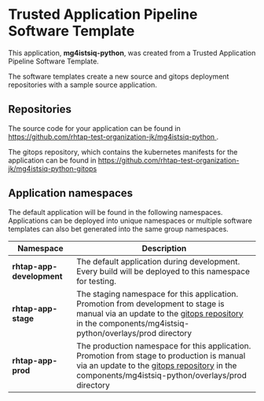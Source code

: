 # Trusted Application Pipeline Software Template

This application, **mg4istsiq-python**, was created from a Trusted Application Pipeline Software Template.

The software templates create a new source and gitops deployment repositories with a sample source application. 

## Repositories

The source code for your application can be found in [https://github.com/rhtap-test-organization-jk/mg4istsiq-python ](https://github.com/rhtap-test-organization-jk/mg4istsiq-python ).
 
The gitops repository, which contains the kubernetes manifests for the application can be found in 
[https://github.com/rhtap-test-organization-jk/mg4istsiq-python-gitops ](https://github.com/rhtap-test-organization-jk/mg4istsiq-python-gitops ) 

## Application namespaces 

The default application will be found in the following namespaces. Applications can be deployed into unique namespaces or multiple software templates can also bet generated into the same group namespaces.  

|  Namespace   |  Description   |  
| -------- | -------- |   
| **rhtap-app-development** | The default application during development. Every build will be deployed to this namespace for testing. | 
| **rhtap-app-stage** | The staging namespace for this application. Promotion from development to stage is manual via an update to the [gitops repository](https://github.com/rhtap-test-organization-jk/mg4istsiq-python-gitops ) in the components/mg4istsiq-python/overlays/prod directory |  
| **rhtap-app-prod** | The production namespace for this application. Promotion from stage to production is manual via an update to the [gitops repository](https://github.com/rhtap-test-organization-jk/mg4istsiq-python-gitops ) in the components/mg4istsiq-python/overlays/prod directory | 